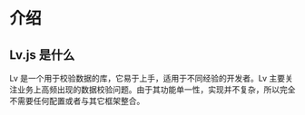 # 介绍

## Lv.js 是什么

Lv 是一个用于校验数据的库，它易于上手，适用于不同经验的开发者。Lv 主要关注业务上高频出现的数据校验问题。由于其功能单一性，实现并不复杂，所以完全不需要任何配置或者与其它框架整合。
